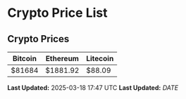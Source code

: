 # Crypto Price List

## Crypto Prices
| Bitcoin | Ethereum | Litecoin |
| ------- | -------- | -------- |
| $81684 | $1881.92 | $88.09 |
**Last Updated:** 2025-03-18 17:47 UTC
**Last Updated:** $DATE$
